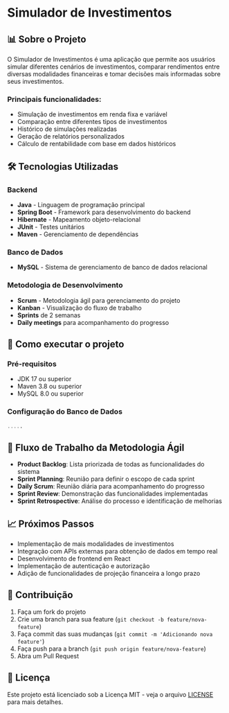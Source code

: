 # Simulador de Investimentos

## 📊 Sobre o Projeto

O Simulador de Investimentos é uma aplicação que permite aos usuários simular diferentes cenários de investimentos, comparar rendimentos entre diversas modalidades financeiras e tomar decisões mais informadas sobre seus investimentos.

### Principais funcionalidades:
- Simulação de investimentos em renda fixa e variável
- Comparação entre diferentes tipos de investimentos
- Histórico de simulações realizadas
- Geração de relatórios personalizados
- Cálculo de rentabilidade com base em dados históricos

## 🛠️ Tecnologias Utilizadas

### Backend
- **Java** - Linguagem de programação principal
- **Spring Boot** - Framework para desenvolvimento do backend
- **Hibernate** - Mapeamento objeto-relacional
- **JUnit** - Testes unitários
- **Maven** - Gerenciamento de dependências

### Banco de Dados
- **MySQL** - Sistema de gerenciamento de banco de dados relacional

### Metodologia de Desenvolvimento
- **Scrum** - Metodologia ágil para gerenciamento do projeto
- **Kanban** - Visualização do fluxo de trabalho
- **Sprints** de 2 semanas
- **Daily meetings** para acompanhamento do progresso

## 🚀 Como executar o projeto

### Pré-requisitos
- JDK 17 ou superior
- Maven 3.8 ou superior
- MySQL 8.0 ou superior

### Configuração do Banco de Dados
```sql
.....
```

## 🔄 Fluxo de Trabalho da Metodologia Ágil

- **Product Backlog**: Lista priorizada de todas as funcionalidades do sistema
- **Sprint Planning**: Reunião para definir o escopo de cada sprint
- **Daily Scrum**: Reunião diária para acompanhamento do progresso
- **Sprint Review**: Demonstração das funcionalidades implementadas
- **Sprint Retrospective**: Análise do processo e identificação de melhorias

## 📈 Próximos Passos

- Implementação de mais modalidades de investimentos
- Integração com APIs externas para obtenção de dados em tempo real
- Desenvolvimento de frontend em React
- Implementação de autenticação e autorização
- Adição de funcionalidades de projeção financeira a longo prazo

## 👥 Contribuição

1. Faça um fork do projeto
2. Crie uma branch para sua feature (`git checkout -b feature/nova-feature`)
3. Faça commit das suas mudanças (`git commit -m 'Adicionando nova feature'`)
4. Faça push para a branch (`git push origin feature/nova-feature`)
5. Abra um Pull Request

## 📄 Licença

Este projeto está licenciado sob a Licença MIT - veja o arquivo [LICENSE](LICENSE) para mais detalhes.
